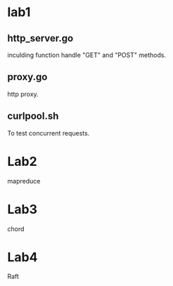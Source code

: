 # lab1

## http_server.go

inculding function handle "GET" and "POST" methods.

## proxy.go

http proxy.

## curlpool.sh

To test concurrent requests.

# Lab2

mapreduce

# Lab3

chord

# Lab4

Raft
